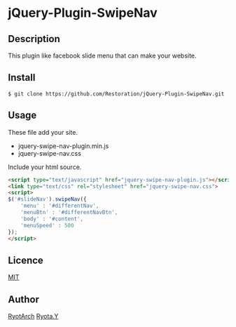 # jQuery-Plugin-SwipeNav

## Description
This plugin like facebook slide menu that can make your website.


## Install
```
$ git clone https://github.com/Restoration/jQuery-Plugin-SwipeNav.git
```

## Usage

These file add your site.
- jquery-swipe-nav-plugin.min.js
- jquery-swipe-nav.css

Include your html source.
```HTML
<script type="text/javascript" href="jquery-swipe-nav-plugin.js"></script>
<link type="text/css" rel="stylesheet" href="jquery-swipe-nav.css">
<script>
$('#slideNav').swipeNav({
	'menu' : '#differentNav',
	'menuBtn' : '#differentNavBtn',
	'body' : '#content',
	'menuSpeed' : 500
});
</script>
```

## Licence
[MIT](https://github.com/Restoration/jQuery-Plugin-SwipeNav/blob/master/LICENCE)

## Author
[RyotArch](https://github.com/Restoration)
[Ryota.Y](http://developer-ryota.com)